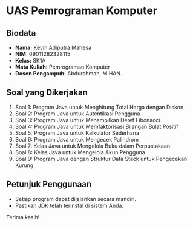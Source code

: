 # UAS Pemrograman Komputer

## Biodata

- **Nama:** Kevin Adiputra Mahesa
- **NIM:** 09011282328115
- **Kelas:** SK1A
- **Mata Kuliah:** Pemrograman Komputer
- **Dosen Pengampuh:** Abdurahman, M.HAN.

## Soal yang Dikerjakan

1. Soal 1: Program Java untuk Menghitung Total Harga dengan Diskon
2. Soal 2: Program Java untuk Autentikasi Pengguna
3. Soal 3: Program Java untuk Menampilkan Deret Fibonacci
4. Soal 4: Program Java untuk Memfaktorisasi Bilangan Bulat Positif
5. Soal 5: Program Java untuk Kalkulator Sederhana
6. Soal 6: Program Java untuk Mengecek Palindrom
7. Soal 7: Kelas Java untuk Mengelola Buku dalam Perpustakaan
8. Soal 8: Kelas Java untuk Mengelola Akun Pengguna
9. Soal 9: Program Java dengan Struktur Data Stack untuk Pengecekan Kurung

## Petunjuk Penggunaan

- Setiap program dapat dijalankan secara mandiri.
- Pastikan JDK telah terinstal di sistem Anda.

Terima kasih!
